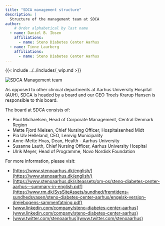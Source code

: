 ```yaml
---
title: "SDCA management structure"
description: |
  Structure of the management team at SDCA
author:
    # Order alphabetical by last name
  - name: Daniel B. Ibsen
    affiliations: 
      - name: Steno Diabetes Center Aarhus
  - name: Tinne Laurberg
    affiliations: 
      - name: Steno Diabetes Center Aarhus
---
```


{{< include ../../includes/_wip.md >}}

![SDCA Management team](https://www.stenoaarhus.dk/siteassets/6.-om-os/organisationsdiagramledelse2.png)

As opposed to other clinical departments at Aarhus University Hospital
(AUH), SDCA is headed by a board and our CEO Troels Krarup Hansen is
responsible to this board.

The board at SDCA consists of:

-   Poul Michaelsen, Head of Corporate Management, Central Denmark Region
-   Mette Fjord Nielsen, Chief Nursing Officer, Hospitalsenhed Midt
-   Pia Ulv Helleland, CEO, Lemvig Municipality
-   Anne-Mette Hvas, Dean, Health - Aarhus University
-   Susanne Lauth, Chief Nursing Officer, Aarhus University Hospital
-   Ulrik Meyer, Head of Programme, Novo Nordisk Foundation

For more information, please visit:

-   [https://www.stenoaarhus.dk/english/](https://www.stenoaarhus.dk/english/)
-   [https://www.stenoaarhus.dk/siteassets/om-os/steno-diabetes-center-aarhus—summary-in-english.pdf](https://www.rm.dk/SysSiteAssets/sundhed/fremtidens-sundhedsvasen/steno-diabetes-center-aarhus/engelsk-version-drejebogens-sammenfatning.pdf)
-   [www.linkedin.com/company/steno-diabetes-center-aarhus](www.linkedin.com/company/steno-diabetes-center-aarhus)
-   [www.twitter.com/stenoaarhus](www.twitter.com/stenoaarhus)

